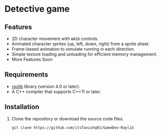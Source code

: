 # Detective game

## Features
- 2D character movement with `WASD` controls.
- Animated character sprites (up, left, down, right) from a sprite sheet.
- Frame-based animation to simulate running in each direction.
- Simple texture loading and unloading for efficient memory management.
- More Features Soon

## Requirements
- [raylib](https://www.raylib.com/) library (version 4.0 or later).
- A C++ compiler that supports C++11 or later.

## Installation

1. Clone the repository or download the source code files.

   ```bash
   git clone https://github.com/itsTanishq01/GameDev-Raylib
